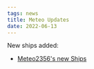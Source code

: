 ```yaml
---
tags: news
title: Meteo Updates
date: 2022-06-13
---
```

New ships added:
- [Meteo2356's new Ships](https://thefasastartrekuniversee-group.groups.io/g/main/album?id=275897) 
